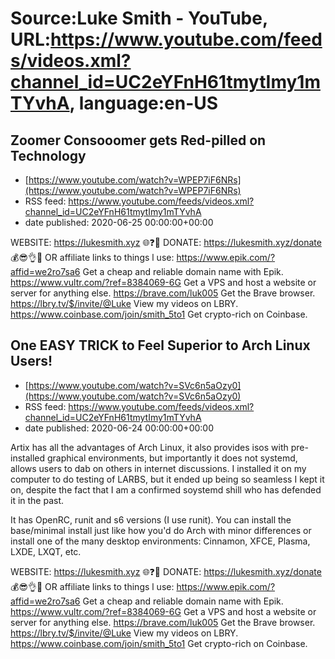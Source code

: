 # Source:Luke Smith - YouTube, URL:https://www.youtube.com/feeds/videos.xml?channel_id=UC2eYFnH61tmytImy1mTYvhA, language:en-US

## Zoomer Consooomer gets Red-pilled on Technology
 - [https://www.youtube.com/watch?v=WPEP7iF6NRs](https://www.youtube.com/watch?v=WPEP7iF6NRs)
 - RSS feed: https://www.youtube.com/feeds/videos.xml?channel_id=UC2eYFnH61tmytImy1mTYvhA
 - date published: 2020-06-25 00:00:00+00:00

WEBSITE: https://lukesmith.xyz 🌐❓🔎
DONATE: https://lukesmith.xyz/donate 💰😎👌💯
OR affiliate links to things l use:
https://www.epik.com/?affid=we2ro7sa6 Get a cheap and reliable domain name with Epik.
https://www.vultr.com/?ref=8384069-6G Get a VPS and host a website or server for anything else.
https://brave.com/luk005 Get the Brave browser.
https://lbry.tv/$/invite/@Luke View my videos on LBRY.
https://www.coinbase.com/join/smith_5to1 Get crypto-rich on Coinbase.

## One EASY TRICK to Feel Superior to Arch Linux Users!
 - [https://www.youtube.com/watch?v=SVc6n5aOzy0](https://www.youtube.com/watch?v=SVc6n5aOzy0)
 - RSS feed: https://www.youtube.com/feeds/videos.xml?channel_id=UC2eYFnH61tmytImy1mTYvhA
 - date published: 2020-06-24 00:00:00+00:00

Artix has all the advantages of Arch Linux, it also provides isos with pre-installed graphical environments, but importantly it does not systemd, allows users to dab on others in internet discussions. I installed it on my computer to do testing of LARBS, but it ended up being so seamless I kept it on, despite the fact that I am a confirmed soystemd shill who has defended it in the past.

It has OpenRC, runit and s6 versions (I use runit). You can install the base/minimal install just like how you'd do Arch with minor differences or install one of the many desktop environments: Cinnamon, XFCE, Plasma, LXDE, LXQT, etc.

WEBSITE: https://lukesmith.xyz 🌐❓🔎
DONATE: https://lukesmith.xyz/donate 💰😎👌💯
OR affiliate links to things l use:
https://www.epik.com/?affid=we2ro7sa6 Get a cheap and reliable domain name with Epik.
https://www.vultr.com/?ref=8384069-6G Get a VPS and host a website or server for anything else.
https://brave.com/luk005 Get the Brave browser.
https://lbry.tv/$/invite/@Luke View my videos on LBRY.
https://www.coinbase.com/join/smith_5to1 Get crypto-rich on Coinbase.

